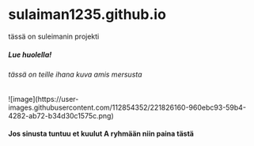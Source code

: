# sulaiman1235.github.io
tässä on suleimanin projekti
<h5> Lue huolella! </h5>	
<h6>tässä on teille ihana kuva amis mersusta </h6>	
![image](https://user-images.githubusercontent.com/112854352/221826160-960ebc93-59b4-4282-ab72-b34d30c1575c.png)

<h4>Jos sinusta tuntuu et kuulut A ryhmään niin paina tästä </h4>
